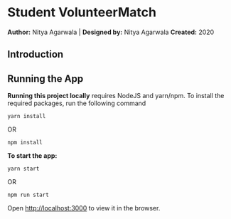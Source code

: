 # Student VolunteerMatch
**Author:** Nitya Agarwala  | **Designed by:** Nitya Agarwala 
**Created:** 2020

## Introduction

## Running the App

**Running this project locally** requires NodeJS and yarn/npm. To install the required packages, run the following command

```yarn install```

OR

```npm install```

**To start the app:**  

```yarn start```

OR

```npm run start```

Open [http://localhost:3000](http://localhost:3000) to view it in the browser.


